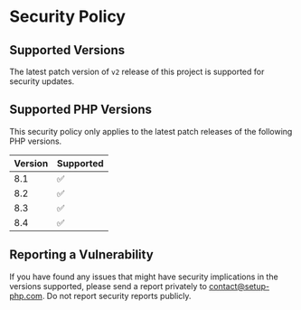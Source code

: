 # Security Policy

## Supported Versions

The latest patch version of `v2` release of this project is supported for security updates.

## Supported PHP Versions

This security policy only applies to the latest patch releases of the following PHP versions.

| Version | Supported          |
|---------|--------------------|
| 8.1     | :white_check_mark: |
| 8.2     | :white_check_mark: |
| 8.3     | :white_check_mark: |
| 8.4     | :white_check_mark: |

## Reporting a Vulnerability

If you have found any issues that might have security implications in the versions supported, please send a report privately to [contact@setup-php.com](mailto:contact@setup-php.com).
Do not report security reports publicly.
